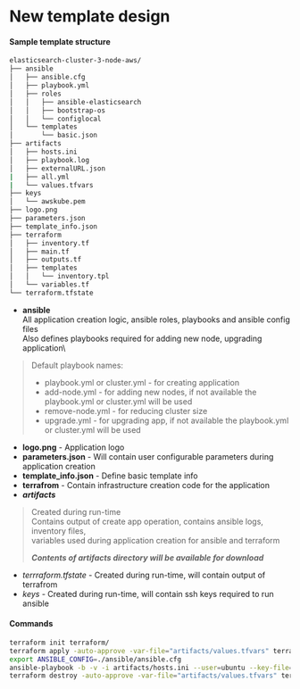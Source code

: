 # New template design 
#### Sample template structure
```bash
elasticsearch-cluster-3-node-aws/
├── ansible
│   ├── ansible.cfg
│   ├── playbook.yml
│   ├── roles
│   │   ├── ansible-elasticsearch
│   │   ├── bootstrap-os
│   │   └── configlocal
│   └── templates
│       └── basic.json
├── artifacts
│   ├── hosts.ini
│   ├── playbook.log
│   ├── externalURL.json
|   ├── all.yml
|   └── values.tfvars
├── keys
│   └── awskube.pem
├── logo.png
├── parameters.json
├── template_info.json
├── terraform
│   ├── inventory.tf
│   ├── main.tf
│   ├── outputs.tf
│   ├── templates
│   │   └── inventory.tpl
│   └── variables.tf
└── terraform.tfstate

```

- **ansible**\
All application creation logic, ansible roles, playbooks and ansible config files\
Also defines playbooks required for adding new node, upgrading application\
>Default playbook names:
>    - playbook.yml or cluster.yml - for creating application 
>    - add-node.yml - for adding new nodes, if not available the playbook.yml or cluster.yml will be used
>    - remove-node.yml - for reducing cluster size
>    - upgrade.yml - for upgrading app, if not available the playbook.yml or cluster.yml will be used
- **logo.png** - Application logo 
- **parameters.json** - Will contain user configurable parameters during application creation 
- **template_info.json** - Define basic template info
- **terrafrom** - Contain infrastructure creation code for the application
- **_artifacts_**
> Created during run-time\
> Contains output of create app operation, contains ansible logs, inventory files,\
> variables used during application creation for ansible and terraform
>
> _**Contents of artifacts directory will be available for download**_ 
- _terrraform.tfstate_ - Created during run-time, will contain output of terrafrom
- _keys_ - Created during run-time, will contain ssh keys required to run ansible

#### Commands
```bash
terraform init terraform/
terraform apply -auto-approve -var-file="artifacts/values.tfvars" terraform/
export ANSIBLE_CONFIG=./ansible/ansible.cfg
ansible-playbook -b -v -i artifacts/hosts.ini --user=ubuntu --key-file=./keys/awskube.pem ansible/playbook.yml
terraform destroy -auto-approve -var-file="artifacts/values.tfvars" terraform/
```